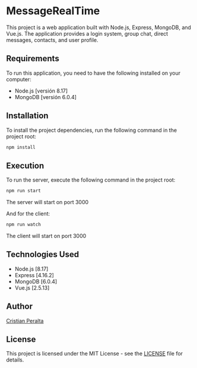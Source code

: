 # MessageRealTime

This project is a web application built with Node.js, Express, MongoDB, and Vue.js. The application provides a login system, group chat, direct messages, contacts, and user profile.

## Requirements 

To run this application, you need to have the following installed on your computer:

- Node.js [versión 8.17]
- MongoDB [versión 6.0.4]

## Installation 

To install the project dependencies, run the following command in the project root:

```bash
npm install
```

## Execution

To run the server, execute the following command in the project root:

```bash
npm run start
```
The server will start on port 3000

And for the client:

```bash
npm run watch
```
The client will start on port 3000
## Technologies Used
  - Node.js [8.17]
  - Express [4.16.2]
  - MongoDB [6.0.4]
  - Vue.js [2.5.13]
 
## Author
[Cristian Peralta](https://github.com/CristianPeralta)

## License
This project is licensed under the MIT License - see the [LICENSE](https://opensource.org/licenses/MIT) file for details.
